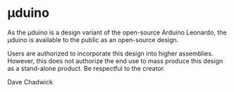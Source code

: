 # µduino

As the µduino is a design variant of the open-source Arduino Leonardo, the µduino is available to the public as an open-source design.

Users are authorized to incorporate this design into higher assemblies. However, this does not authorize the end use to mass produce this design as a stand-alone product. Be respectful to the creator.

Dave Chadwick

